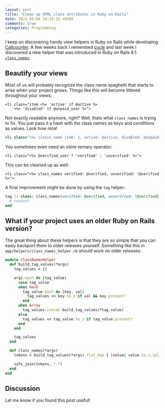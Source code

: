 ```yaml
---
layout: post
title: "Clean up HTML class attributes in Ruby on Rails"
date: 2021-05-04 14:23:12 +0200
comments: true
categories: Programming
---
```


I keep on discovering handy view helpers in Ruby on Rails while developing [Callcounter](https://callcounter.eu). A few weeks back I remembed [cycle](https://api.rubyonrails.org/classes/ActionView/Helpers/TextHelper.html#method-i-cycle) and last week I discovered a new helper that was introduced in Ruby on Rails 6.1: [`class_names`](https://api.rubyonrails.org/classes/ActionView/Helpers/TagHelper.html#method-i-class_names).

## Beautify your views

Most of us will probably recognize the class name spaghetti that starts to arise when your project grows. Things like this will become littered throughout your views:

```
<li class="item <%= 'active' if @active %>
    <%= 'disabled' if @unpaid_user %>">
```

Not exactly readable anymore, right? Well, thats what `class_names` is trying to fix. You just pass it a hash with the class names as keys and conditions as values. Look how nice!

```ruby
<li class="<%= classs_name item: 1, active: @active, disabled: @unpaid_user ">
```

You sometimes even need an inline ternary operator:

```
<li class="<%= @verified_user ? 'verified' : 'unverified' %>">
```

This can be cleaned up as well:

```
<li class="<%= class_names verified: @verified, unverified: !@verified %>">
```

A final improvement might be done by using the `tag` helper:

```ruby
tag.li class: class_names(verified: @verified, unverified: !@verified) do
  # content
end
```

## What if your project uses an older Ruby on Rails version?

The great thing about these helpers is that they are so simple that you can easly backport them to older releases yourself. Something like this in `app/helpers/class_names_helper.rb` should work on older releases:

```ruby
module ClassNamesHelper
  def build_tag_values(*args)
    tag_values = []

    args.each do |tag_value|
      case tag_value
      when Hash
        tag_value.each do |key, val|
          tag_values << key.to_s if val && key.present?
        end
      when Array
        tag_values.concat build_tag_values(*tag_value)
      else
        tag_values << tag_value.to_s if tag_value.present?
      end
    end

    tag_values
  end

  def class_names(*args)
    tokens = build_tag_values(*args).flat_map { |value| value.to_s.split(/\s+/) }.uniq

    safe_join(tokens, " ")
  end
end
```

## Discussion

Let me know if you found this post useful!
